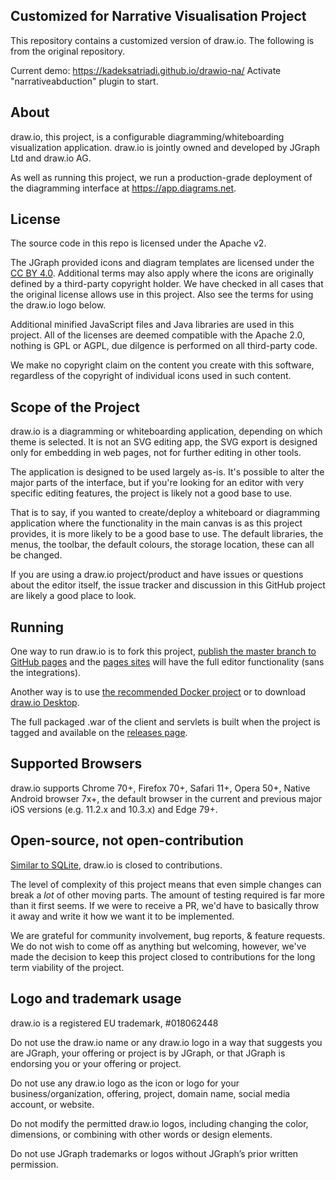 Customized for Narrative Visualisation Project
----
This repository contains a customized version of draw.io. 
The following is from the original repository.

Current demo: https://kadeksatriadi.github.io/drawio-na/
Activate "narrativeabduction" plugin to start. 

About
-----
draw.io, this project, is a configurable diagramming/whiteboarding visualization application. draw.io is jointly owned and developed by JGraph Ltd and draw.io AG.

As well as running this project, we run a production-grade deployment of the diagramming interface at https://app.diagrams.net.

License
-----------------
The source code in this repo is licensed under the Apache v2.

The JGraph provided icons and diagram templates are licensed under the [CC BY 4.0](https://creativecommons.org/licenses/by/4.0/). Additional terms may also apply where the icons are originally defined by a third-party copyright holder. We have checked in all cases that the original license allows use in this project. Also see the terms for using the draw.io logo below.

Additional minified JavaScript files and Java libraries are used in this project. All of the licenses are deemed compatible with the Apache 2.0, nothing is GPL or AGPL, due dilgence is performed on all third-party code.

We make no copyright claim on the content you create with this software, regardless of the copyright of individual icons used in such content.

Scope of the Project
--------------------

draw.io is a diagramming or whiteboarding application, depending on which theme is selected. It is not an SVG editing app, the SVG export is designed only for embedding in web pages, not for further editing in other tools.

The application is designed to be used largely as-is. It's possible to alter the major parts of the interface, but if you're looking for an editor with very specific editing features, the project is likely not a good base to use.

That is to say, if you wanted to create/deploy a whiteboard or diagramming application where the functionality in the main canvas is as this project provides, it is more likely to be a good base to use. 
The default libraries, the menus, the toolbar, the default colours, the storage location, these can all be changed.

If you are using a draw.io project/product and have issues or questions about the editor itself, the issue tracker and discussion in this GitHub project are likely a good place to look.

Running
-------
One way to run draw.io is to fork this project, [publish the master branch to GitHub pages](https://help.github.com/categories/github-pages-basics/) and the [pages sites](https://jgraph.github.io/drawio/src/main/webapp/index.html) will have the full editor functionality (sans the integrations).

Another way is to use [the recommended Docker project](https://github.com/jgraph/docker-drawio) or to download [draw.io Desktop](https://get.diagrams.net).

The full packaged .war of the client and servlets is built when the project is tagged and available on the [releases page](https://github.com/jgraph/draw.io/releases).

Supported Browsers
------------------
draw.io supports Chrome 70+, Firefox 70+, Safari 11+, Opera 50+, Native Android browser 7x+, the default browser in the current and previous major iOS versions (e.g. 11.2.x and 10.3.x) and Edge 79+.

Open-source, not open-contribution
----------------------------------

[Similar to SQLite](https://www.sqlite.org/copyright.html), draw.io is closed to contributions.

The level of complexity of this project means that even simple changes 
can break a _lot_ of other moving parts. The amount of testing required 
is far more than it first seems. If we were to receive a PR, we'd have 
to basically throw it away and write it how we want it to be implemented.

We are grateful for community involvement, bug reports, & feature requests. We do
not wish to come off as anything but welcoming, however, we've
made the decision to keep this project closed to contributions for 
the long term viability of the project.

Logo and trademark usage
------------------------
draw.io is a registered EU trademark, #018062448

Do not use the draw.io name or any draw.io logo in a way that suggests you are JGraph, your offering or project is by JGraph, or that JGraph is endorsing you or your offering or project.

Do not use any draw.io logo as the icon or logo for your business/organization, offering, project, domain name, social media account, or website.

Do not modify the permitted draw.io logos, including changing the color, dimensions, or combining with other words or design elements.

Do not use JGraph trademarks or logos without JGraph’s prior written permission.
